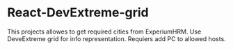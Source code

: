 # React-DevExtreme-grid
This projects allowes to get required cities from ExperiumHRM. Use DeveExtreme grid for info representation. Requiers add PC to allowed hosts.
